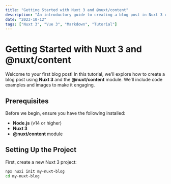 ```yaml
---
title: "Getting Started with Nuxt 3 and @nuxt/content"
description: "An introductory guide to creating a blog post in Nuxt 3 using Markdown."
date: "2023-10-12"
tags: ["Nuxt 3", "Vue 3", "Markdown", "Tutorial"]
---
```


# Getting Started with Nuxt 3 and @nuxt/content

Welcome to your first blog post! In this tutorial, we'll explore how to create a blog post using **Nuxt 3** and the **@nuxt/content** module. We'll include code examples and images to make it engaging.

## Prerequisites

Before we begin, ensure you have the following installed:

- **Node.js** (v14 or higher)
- **Nuxt 3**
- **@nuxt/content** module

## Setting Up the Project

First, create a new Nuxt 3 project:

```bash
npx nuxi init my-nuxt-blog
cd my-nuxt-blog
```
